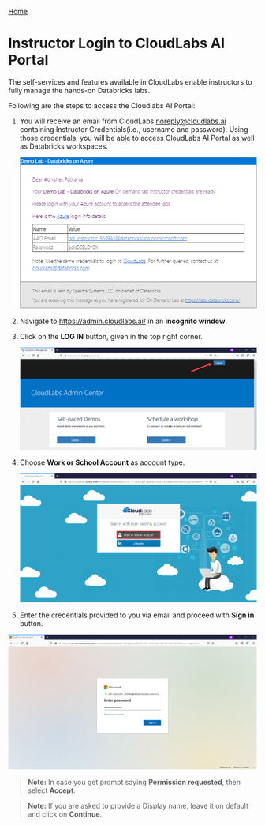 [Home](./../README.md)

# Instructor Login to CloudLabs AI Portal 

The self-services and features available in CloudLabs enable instructors to fully manage the hands-on Databricks labs. 

Following are the steps to access the Cloudlabs AI Portal:

1. You will receive an email from CloudLabs <noreply@cloudlabs.ai> containing Instructor Credentials(i.e., username and password). Using those credentials, you will be able to access CloudLabs AI Portal as well as Databricks workspaces.

     ![](media/image0.png)

2. Navigate to https://admin.cloudlabs.ai/ in an **incognito window**. 

3. Click on the **LOG IN** button, given in the top right corner.

    ![](media/image1.png)

4. Choose **Work or School Account** as account type.
    
   ![](media/image2.png) 
    
5. Enter the credentials provided to you via email and proceed with **Sign in** button.

  ![](media/image3.png) 
  
> **Note:** In case you get prompt saying **Permission requested**, then select **Accept**.

> **Note:** If you are asked to provide a Display name, leave it on default and click on **Continue**.
 

